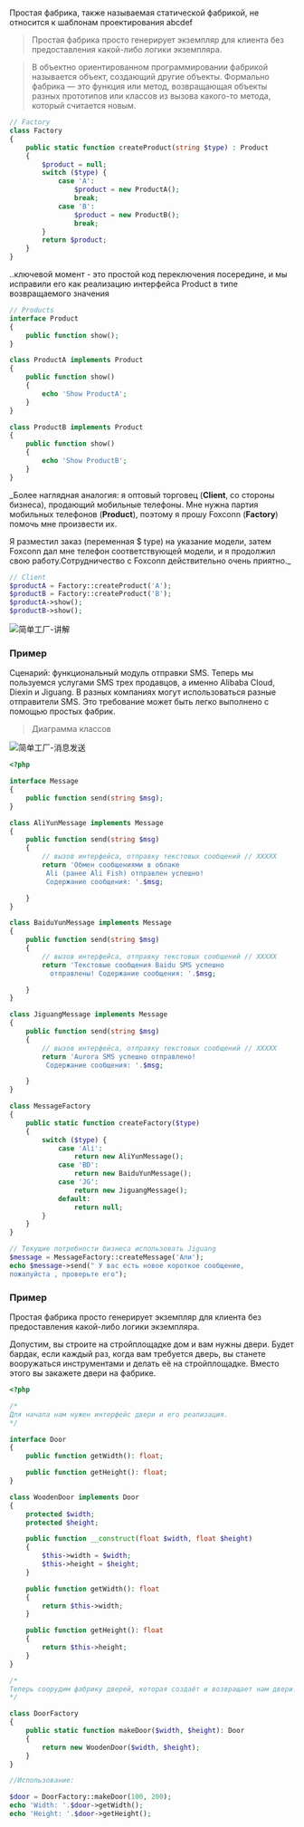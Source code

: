 #

Простая фабрика, также называемая статической фабрикой, не относится к шаблонам проектирования abcdef

> Простая фабрика просто генерирует экземпляр для клиента без предоставления какой-либо логики экземпляра.

> В объектно ориентированном программировании фабрикой называется объект, создающий другие объекты. Формально фабрика — это функция или метод, возвращающая объекты разных прототипов или классов из вызова какого-то метода, который считается новым.

```php
// Factory
class Factory
{
    public static function createProduct(string $type) : Product
    {
        $product = null;
        switch ($type) {
            case 'A':
                $product = new ProductA();
                break;
            case 'B':
                $product = new ProductB();
                break;
        }
        return $product;
    }
}
```

..ключевой момент - это простой код переключения посередине, и мы исправили его как реализацию интерфейса Product в типе
возвращаемого значения

```php
// Products
interface Product
{
    public function show();
}

class ProductA implements Product
{
    public function show()
    {
        echo 'Show ProductA';
    }
}

class ProductB implements Product
{
    public function show()
    {
        echo 'Show ProductB';
    }
}
```

_Более наглядная аналогия: я оптовый торговец (**Client**, со стороны бизнеса), продающий мобильные телефоны. Мне нужна
партия мобильных телефонов (**Product**), поэтому я прошу Foxconn (**Factory**) помочь мне произвести их.

Я разместил заказ (переменная $ type) на указание модели, затем Foxconn дал мне телефон соответствующей модели, и я
продолжил свою работу.Сотрудничество с Foxconn действительно очень приятно._

```php
// Client
$productA = Factory::createProduct('A');
$productB = Factory::createProduct('B');
$productA->show();
$productB->show();
```

![简单工厂-讲解](https://raw.githubusercontent.com/blaywille1/dp/master/01.simple-factory/%08img/simple-factory.jpg)

### Пример

Сценарий: функциональный модуль отправки SMS. Теперь мы пользуемся услугами SMS трех продавцов, а именно Alibaba Cloud,
Diexin и Jiguang. В разных компаниях могут использоваться разные отправители SMS. Это требование может быть легко
выполнено с помощью простых фабрик.



> Диаграмма классов

![简单工厂-消息发送](https://raw.githubusercontent.com/blaywille1/dp/master/01.simple-factory/%08img/simple-factory-message.jpg)

```php
<?php

interface Message
{
    public function send(string $msg);
}

class AliYunMessage implements Message
{
    public function send(string $msg)
    {
        // вызов интерфейса, отправку текстовых сообщений // XXXXX
        return 'Обмен сообщениями в облаке 
         Ali (ранее Ali Fish) отправлен успешно! 
         Содержание сообщения: '.$msg;

    }
}

class BaiduYunMessage implements Message
{
    public function send(string $msg)
    {
        // вызов интерфейса, отправку текстовых сообщений // XXXXX
        return 'Текстовые сообщения Baidu SMS успешно
          отправлены! Содержание сообщения: '.$msg;

    }
}

class JiguangMessage implements Message
{
    public function send(string $msg)
    {
        // вызов интерфейса, отправку текстовых сообщений // XXXXX
        return 'Aurora SMS успешно отправлено! 
         Содержание сообщения: '.$msg;

    }
}

class MessageFactory
{
    public static function createFactory($type)
    {
        switch ($type) {
            case 'Ali':
                return new AliYunMessage();
            case 'BD':
                return new BaiduYunMessage();
            case 'JG':
                return new JiguangMessage();
            default:
                return null;
        }
    }
}

// Текущие потребности бизнеса использовать Jiguang 
$message = MessageFactory::createMessage('Али');
echo $message->send(" У вас есть новое короткое сообщение,
пожалуйста , проверьте его");


```

### Пример

Простая фабрика просто генерирует экземпляр для клиента без предоставления какой-либо логики экземпляра.

Допустим, вы строите на стройплощадке дом и вам нужны двери. Будет бардак, если каждый раз, когда вам требуется дверь,
вы станете вооружаться инструментами и делать её на стройплощадке. Вместо этого вы закажете двери на фабрике.

```php
<?php

/*
Для начала нам нужен интерфейс двери и его реализация.
*/

interface Door
{
    public function getWidth(): float;

    public function getHeight(): float;
}

class WoodenDoor implements Door
{
    protected $width;
    protected $height;

    public function __construct(float $width, float $height)
    {
        $this->width = $width;
        $this->height = $height;
    }

    public function getWidth(): float
    {
        return $this->width;
    }

    public function getHeight(): float
    {
        return $this->height;
    }
}

/*
Теперь соорудим фабрику дверей, которая создаёт и возвращает нам двери.
*/

class DoorFactory
{
    public static function makeDoor($width, $height): Door
    {
        return new WoodenDoor($width, $height);
    }
}

//Использование:

$door = DoorFactory::makeDoor(100, 200);
echo 'Width: '.$door->getWidth();
echo 'Height: '.$door->getHeight();

```


